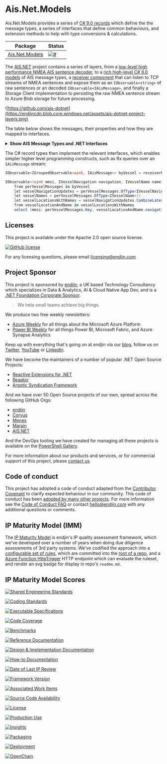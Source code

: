 # Ais.Net.Models

Ais.Net.Models provides a series of [C# 9.0 records](https://devblogs.microsoft.com/dotnet/c-9-0-on-the-record/) which define the the message types, a series of interfaces that define common behaviours, and extension methods to help with type conversions & calculations.

| Package                                                         | Status                                                                                                    |
|-----------------------------------------------------------------|-----------------------------------------------------------------------------------------------------------|
| [Ais.Net.Models](https://github.com/ais-dotnet/Ais.Net.Models/) | [![#](https://img.shields.io/nuget/v/Ais.Net.Models.svg)](https://www.nuget.org/packages/Ais.Net.Models/) |

The [AIS.NET](https://github.com/ais-dotnet/) project contains a series of layers, from a [low-level high performance NMEA AIS sentence decoder](https://github.com/ais-dotnet/Ais.Net/), to a [rich high-level C# 9.0 models](https://github.com/ais-dotnet/Ais.Net.Models/) of AIS message types, a [receiver component](https://github.com/ais-dotnet/Ais.Net.Receiver/) that can listen to TCP streams of NMEA sentences and expose them as an `IObservable<string>` of raw sentences or an decoded `IObservable<IAisMessage>`, and finally a Storage Client implementation to persisting the raw NMEA sentence stream to Azure Blob storage for future processing.

![https://github.com/ais-dotnet](https://endjincdn.blob.core.windows.net/assets/ais-dotnet-project-layers.png)

The table below shows the messages, their properties and how they are mapped to interfaces.

<details><summary><b>Show AIS Message Types and .NET Interfaces</b></summary>

|                         | Message Type 1 to 3  | Message Type 5       | Message Type 18                     | Message Type 19      | Message Type 24 Part 0 | Message Type 24 Part 1 | Message Type 27         |
|-------------------------|----------------------|----------------------|-------------------------------------|----------------------|------------------------|------------------------|-------------------------|
| IAisMessageType5        |                      | AisVersion           |                                     |                      |                        |                        |                         |
| ICallSign               |                      | CallSign             |                                     |                      |                        | CallSign               |                         |
| IAisMessageType18       |                      |                      | CanAcceptMessage22ChannelAssignment |                      |                        |                        |                         |
| IAisMessageType18       |                      |                      | CanSwitchBands                      |                      |                        |                        |                         |
| IVesselCourseOverGround | CourseOverGround     |                      | CourseOverGround                    | CourseOverGround     |                        |                        | CourseOverGround        |
| IAisMessageType18       |                      |                      | CsUnit                              |                      |                        |                        |                         |
| IAisMessageType5        |                      | Destination          |                                     |                      |                        |                        |                         |
| IVesselDimensions       |                      | DimensionToBow       |                                     | DimensionToBow       |                        | DimensionToBow         |                         |
| IVesselDimensions       |                      | DimensionToPort      |                                     | DimensionToPort      |                        | DimensionToPort        |                         |
| IVesselDimensions       |                      | DimensionToStarboard |                                     | DimensionToStarboard |                        | DimensionToStarboard   |                         |
| IVesselDimensions       |                      | DimensionToStern     |                                     | DimensionToStern     |                        | DimensionToStern       |                         |
| IAisMessageType5        |                      | Draught10thMetres    |                                     |                      |                        |                        |                         |
| IAisMessageType5        |                      | EtaMonth             |                                     |                      |                        |                        |                         |
| IAisMessageType5        |                      | EtaDay               |                                     |                      |                        |                        |                         |
| IAisMessageType5        |                      | EtaHour              |                                     |                      |                        |                        |                         |
| IAisMessageType5        |                      | EtaMinute            |                                     |                      |                        |                        |                         |
| IAisMessageType18       |                      |                      | HasDisplay                          |                      |                        |                        |                         |
| IIsAssigned             |                      |                      | IsAssigned                          | IsAssigned           |                        |                        |                         |
| IAisMessageType18       |                      |                      | IsDscAttached                       |                      |                        |                        |                         |
| IAisMessageType5        |                      | ImoNumber            |                                     |                      |                        |                        |                         |
| IAisIsDteNotReady       |                      | IsDteNotReady        |                                     | IsDteNotReady        |                        |                        |                         |
| IVesselNavigation       | Latitude10000thMins  |                      | Latitude10000thMins                 | Latitude10000thMins  |                        |                        |                         |
| IVesselNavigation       | Longitude10000thMins |                      | Longitude10000thMins                | Longitude10000thMins |                        |                        |                         |
| IAisMessageType1to3     | ManoeuvreIndicator   |                      |                                     |                      |                        |                        |                         |
| IAisMessageType24Part1  |                      |                      |                                     |                      |                        | MothershipMmsi         |                         |
| IAisMessageType         | MessageType          | MessageType          | MessageType                         | MessageType          | MessageType            | MessageType            |                         |
| IVesselIdentity         | Mmsi                 | Mmsi                 | Mmsi                                | Mmsi                 | Mmsi                   | Mmsi                   |                         |
| IAisMultipartMessage    |                      |                      |                                     |                      | PartNumber             | PartNumber             |                         |
| IVesselPositionAccuracy | PositionAccuracy     |                      | PositionAccuracy                    | PositionAccuracy     |                        |                        | PositionAccuracy        |
| IAisPositionFixType     |                      | PositionFixType      |                                     | PositionFixType      |                        |                        |                         |
| IAisMessageType18       |                      |                      | RadioStatusType                     |                      |                        |                        |                         |
| IAisMessageType1to3     | RadioSlotTimeout     |                      |                                     |                      |                        |                        |                         |
| IAisMessageType1to3     | RadioSubMessage      |                      |                                     |                      |                        |                        |                         |
| IAisMessageType1to3     | RadioSyncState       |                      |                                     |                      |                        |                        |                         |
| IAisMessageType19       |                      |                      |                                     | RegionalReserved139  |                        |                        |                         |
| IAisMessageType19       |                      |                      |                                     | RegionalReserved38   |                        |                        |                         |
| IRaimFlag               | RaimFlag             |                      | RaimFlag                            | RaimFlag             |                        |                        | RaimFlag                |
| IAisMessageType18       |                      |                      | RegionalReserved139                 |                      |                        |                        |                         |
| IAisMessageType18       |                      |                      | RegionalReserved38                  |                      |                        |                        |                         |
| IAisMessageType1to3     | RateOfTurn           |                      |                                     |                      |                        |                        |                         |
| IRepeatIndicator        | RepeatIndicator      | RepeatIndicator      | RepeatIndicator                     | RepeatIndicator      | RepeatIndicator        | RepeatIndicator        | RepeatIndicator         |
| IAisMessageType24Part1  |                      |                      |                                     |                      |                        | SerialNumber           |                         |
| IAisMessageType19       |                      |                      |                                     | ShipName             |                        |                        |                         |
| IShipType               |                      | ShipType             |                                     | ShipType             |                        | ShipType               |                         |
| IAisMessageType1to3     | SpareBits145         |                      |                                     |                      |                        |                        |                         |
| IAisMessageType24Part0  |                      |                      |                                     |                      | Spare160               |                        |                         |
| IAisMessageType24Part1  |                      |                      |                                     |                      |                        | Spare162               |                         |
| IAisMessageType5        |                      | Spare423             |                                     |                      |                        |                        |                         |
| IAisMessageType19       |                      |                      |                                     | Spare308             |                        |                        |                         |
| IVesselSpeedOverGround  | SpeedOverGround      |                      | SpeedOverGround                     | SpeedOverGround      |                        |                        | SpeedOverGround         |
| IVesselNavigation       | TimeStampSecond      |                      | TimeStampSecond                     | TimeStampSecond      |                        |                        |                         |
| IVesselNavigation       | TrueHeadingDegrees   |                      | TrueHeadingDegrees                  | TrueHeadingDegrees   |                        |                        |                         |
| IAisMessageType24Part1  |                      |                      |                                     |                      |                        | UnitModelCode          |                         |
| IAisMessageType24Part1  |                      |                      |                                     |                      |                        | VendorIdRev3           |                         |
| IAisMessageType24Part1  |                      |                      |                                     |                      |                        | VendorIdRev4           |                         |
| IVesselName             |                      | VesselName           |                                     |                      |                        |                        |                         |
| IAisMessageType27       |                      |                      |                                     |                      |                        |                        | GnssPositionStatus      |
| IAisMessageType27       |                      |                      |                                     |                      |                        |                        | Position                |
| IVesselNavigationStatus | NavigationStatus     |                      |                                     |                      |                        |                        | NavigationStatus        |
</details>

The C# record types then implement the relevant interfaces, which enables simpler higher level programming constructs, such as Rx queries over an `IAisMessage` stream:

```csharp
IObservable<IGroupedObservable<uint, IAisMessage>> byVessel = receiverHost.Messages.GroupBy(m => m.Mmsi);

IObservable<(uint mmsi, IVesselNavigation navigation, IVesselName name)>? vesselNavigationWithNameStream =
    from perVesselMessages in byVessel
    let vesselNavigationUpdates = perVesselMessages.OfType<IVesselNavigation>()
    let vesselNames = perVesselMessages.OfType<IVesselName>()
    let vesselLocationsWithNames = vesselNavigationUpdates.CombineLatest(vesselNames, (navigation, name) => (navigation, name))
    from vesselLocationAndName in vesselLocationsWithNames
    select (mmsi: perVesselMessages.Key, vesselLocationAndName.navigation, vesselLocationAndName.name);
```

## Licenses

This project is available under the Apache 2.0 open source license.

[![GitHub license](https://img.shields.io/badge/License-Apache%202-blue.svg)](https://raw.githubusercontent.com/ais-dotnet/Ais.Net.Models/main/LICENSE)

For any licensing questions, please email [&#108;&#105;&#99;&#101;&#110;&#115;&#105;&#110;&#103;&#64;&#101;&#110;&#100;&#106;&#105;&#110;&#46;&#99;&#111;&#109;](&#109;&#97;&#105;&#108;&#116;&#111;&#58;&#108;&#105;&#99;&#101;&#110;&#115;&#105;&#110;&#103;&#64;&#101;&#110;&#100;&#106;&#105;&#110;&#46;&#99;&#111;&#109;)

## Project Sponsor

This project is sponsored by [endjin](https://endjin.com), a UK based Technology Consultancy which specializes in Data & Analytics, AI & Cloud Native App Dev, and is a [.NET Foundation Corporate Sponsor](https://dotnetfoundation.org/membership/corporate-sponsorship).

> We help small teams achieve big things.

We produce two free weekly newsletters: 

 - [Azure Weekly](https://azureweekly.info) for all things about the Microsoft Azure Platform
 - [Power BI Weekly](https://powerbiweekly.info) for all things Power BI, Microsoft Fabric, and Azure Synapse Analytics

Keep up with everything that's going on at endjin via our [blog](https://endjin.com/blog), follow us on [Twitter](https://twitter.com/endjin), [YouTube](https://www.youtube.com/c/endjin) or [LinkedIn](https://www.linkedin.com/company/endjin).

We have become the maintainers of a number of popular .NET Open Source Projects:

- [Reactive Extensions for .NET](https://github.com/dotnet/reactive)
- [Reaqtor](https://github.com/reaqtive)
- [Argotic Syndication Framework](https://github.com/argotic-syndication-framework/)

And we have over 50 Open Source projects of our own, spread across the following GitHub Orgs:

- [endjin](https://github.com/endjin/)
- [Corvus](https://github.com/corvus-dotnet)
- [Menes](https://github.com/menes-dotnet)
- [Marain](https://github.com/marain-dotnet)
- [AIS.NET](https://github.com/ais-dotnet)

And the DevOps tooling we have created for managing all these projects is available on the [PowerShell Gallery](https://www.powershellgallery.com/profiles/endjin).

For more information about our products and services, or for commercial support of this project, please [contact us](https://endjin.com/contact-us). 

## Code of conduct

This project has adopted a code of conduct adapted from the [Contributor Covenant](http://contributor-covenant.org/) to clarify expected behaviour in our community. This code of conduct has been [adopted by many other projects](http://contributor-covenant.org/adopters/). For more information see the [Code of Conduct FAQ](https://opensource.microsoft.com/codeofconduct/faq/) or contact [&#104;&#101;&#108;&#108;&#111;&#064;&#101;&#110;&#100;&#106;&#105;&#110;&#046;&#099;&#111;&#109;](&#109;&#097;&#105;&#108;&#116;&#111;:&#104;&#101;&#108;&#108;&#111;&#064;&#101;&#110;&#100;&#106;&#105;&#110;&#046;&#099;&#111;&#109;) with any additional questions or comments.

## IP Maturity Model (IMM)

The [IP Maturity Model](https://github.com/endjin/Endjin.Ip.Maturity.Matrix) is endjin's IP quality assessment framework, which we've developed over a number of years when doing due diligence assessments of 3rd party systems. We've codified the approach into a [configurable set of rules](https://github.com/endjin/Endjin.Ip.Maturity.Matrix.RuleDefinitions), which are committed into the [root of a repo](imm.yaml), and a [Azure Function HttpTrigger](https://github.com/endjin/Endjin.Ip.Maturity.Matrix/tree/main/Solutions/Endjin.Ip.Maturity.Matrix.Host) HTTP endpoint which can evaluate the ruleset, and render an svg badge for display in repo's `readme.md`.

## IP Maturity Model Scores

[![Shared Engineering Standards](https://imm.endjin.com/api/imm/github/ais-dotnet/Ais.Net.Models/rule/74e29f9b-6dca-4161-8fdd-b468a1eb185d?nocache=true)](https://imm.endjin.com/api/imm/github/ais-dotnet/Ais.Net.Models/rule/74e29f9b-6dca-4161-8fdd-b468a1eb185d?cache=false)

[![Coding Standards](https://imm.endjin.com/api/imm/github/ais-dotnet/Ais.Net.Models/rule/f6f6490f-9493-4dc3-a674-15584fa951d8?cache=false)](https://imm.endjin.com/api/imm/github/ais-dotnet/Ais.Net.Models/rule/f6f6490f-9493-4dc3-a674-15584fa951d8?cache=false)

[![Executable Specifications](https://imm.endjin.com/api/imm/github/ais-dotnet/Ais.Net.Models/rule/bb49fb94-6ab5-40c3-a6da-dfd2e9bc4b00?cache=false)](https://imm.endjin.com/api/imm/github/ais-dotnet/Ais.Net.Models/rule/bb49fb94-6ab5-40c3-a6da-dfd2e9bc4b00?cache=false)

[![Code Coverage](https://imm.endjin.com/api/imm/github/ais-dotnet/Ais.Net.Models/rule/0449cadc-0078-4094-b019-520d75cc6cbb?cache=false)](https://imm.endjin.com/api/imm/github/ais-dotnet/Ais.Net.Models/rule/0449cadc-0078-4094-b019-520d75cc6cbb?cache=false)

[![Benchmarks](https://imm.endjin.com/api/imm/github/ais-dotnet/Ais.Net.Models/rule/64ed80dc-d354-45a9-9a56-c32437306afa?cache=false)](https://imm.endjin.com/api/imm/github/ais-dotnet/Ais.Net.Models/rule/64ed80dc-d354-45a9-9a56-c32437306afa?cache=false)

[![Reference Documentation](https://imm.endjin.com/api/imm/github/ais-dotnet/Ais.Net.Models/rule/2a7fc206-d578-41b0-85f6-a28b6b0fec5f?cache=false)](https://imm.endjin.com/api/imm/github/ais-dotnet/Ais.Net.Models/rule/2a7fc206-d578-41b0-85f6-a28b6b0fec5f?cache=false)

[![Design & Implementation Documentation](https://imm.endjin.com/api/imm/github/ais-dotnet/Ais.Net.Models/rule/f026d5a2-ce1a-4e04-af15-5a35792b164b?cache=false)](https://imm.endjin.com/api/imm/github/ais-dotnet/Ais.Net.Models/rule/f026d5a2-ce1a-4e04-af15-5a35792b164b?cache=false)

[![How-to Documentation](https://imm.endjin.com/api/imm/github/ais-dotnet/Ais.Net.Models/rule/145f2e3d-bb05-4ced-989b-7fb218fc6705?cache=false)](https://imm.endjin.com/api/imm/github/ais-dotnet/Ais.Net.Models/rule/145f2e3d-bb05-4ced-989b-7fb218fc6705?cache=false)

[![Date of Last IP Review](https://imm.endjin.com/api/imm/github/ais-dotnet/Ais.Net.Models/rule/da4ed776-0365-4d8a-a297-c4e91a14d646?cache=false)](https://imm.endjin.com/api/imm/github/ais-dotnet/Ais.Net.Models/rule/da4ed776-0365-4d8a-a297-c4e91a14d646?cache=false)

[![Framework Version](https://imm.endjin.com/api/imm/github/ais-dotnet/Ais.Net.Models/rule/6c0402b3-f0e3-4bd7-83fe-04bb6dca7924?cache=false)](https://imm.endjin.com/api/imm/github/ais-dotnet/Ais.Net.Models/rule/6c0402b3-f0e3-4bd7-83fe-04bb6dca7924?cache=false)

[![Associated Work Items](https://imm.endjin.com/api/imm/github/ais-dotnet/Ais.Net.Models/rule/79b8ff50-7378-4f29-b07c-bcd80746bfd4?cache=false)](https://imm.endjin.com/api/imm/github/ais-dotnet/Ais.Net.Models/rule/79b8ff50-7378-4f29-b07c-bcd80746bfd4?cache=false)

[![Source Code Availability](https://imm.endjin.com/api/imm/github/ais-dotnet/Ais.Net.Models/rule/30e1b40b-b27d-4631-b38d-3172426593ca?cache=false)](https://imm.endjin.com/api/imm/github/ais-dotnet/Ais.Net.Models/rule/30e1b40b-b27d-4631-b38d-3172426593ca?cache=false)

[![License](https://imm.endjin.com/api/imm/github/ais-dotnet/Ais.Net.Models/rule/d96b5bdc-62c7-47b6-bcc4-de31127c08b7?cache=false)](https://imm.endjin.com/api/imm/github/ais-dotnet/Ais.Net.Models/rule/d96b5bdc-62c7-47b6-bcc4-de31127c08b7?cache=false)

[![Production Use](https://imm.endjin.com/api/imm/github/ais-dotnet/Ais.Net.Models/rule/87ee2c3e-b17a-4939-b969-2c9c034d05d7?cache=false)](https://imm.endjin.com/api/imm/github/ais-dotnet/Ais.Net.Models/rule/87ee2c3e-b17a-4939-b969-2c9c034d05d7?cache=false)

[![Insights](https://imm.endjin.com/api/imm/github/ais-dotnet/Ais.Net.Models/rule/71a02488-2dc9-4d25-94fa-8c2346169f8b?cache=false)](https://imm.endjin.com/api/imm/github/ais-dotnet/Ais.Net.Models/rule/71a02488-2dc9-4d25-94fa-8c2346169f8b?cache=false)

[![Packaging](https://imm.endjin.com/api/imm/github/ais-dotnet/Ais.Net.Models/rule/547fd9f5-9caf-449f-82d9-4fba9e7ce13a?cache=false)](https://imm.endjin.com/api/imm/github/ais-dotnet/Ais.Net.Models/rule/547fd9f5-9caf-449f-82d9-4fba9e7ce13a?cache=false)

[![Deployment](https://imm.endjin.com/api/imm/github/ais-dotnet/Ais.Net.Models/rule/edea4593-d2dd-485b-bc1b-aaaf18f098f9?cache=false)](https://imm.endjin.com/api/imm/github/ais-dotnet/Ais.Net.Models/rule/edea4593-d2dd-485b-bc1b-aaaf18f098f9?cache=false)

[![OpenChain](https://imm.endjin.com/api/imm/github/ais-dotnet/Ais.Net.Models/rule/66efac1a-662c-40cf-b4ec-8b34c29e9fd7?cache=false)](https://imm.endjin.com/api/imm/github/ais-dotnet/Ais.Net.Models/rule/66efac1a-662c-40cf-b4ec-8b34c29e9fd7?cache=false)